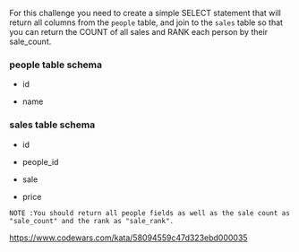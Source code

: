 For this challenge you need to create a simple SELECT statement that will return all columns from the ```people``` table, and join to the ```sales``` table so that you can return the COUNT of all sales and RANK each person by their sale_count.

### people table schema

- id

- name

### sales table schema

- id

- people_id

- sale

- price

```
NOTE :You should return all people fields as well as the sale count as "sale_count" and the rank as "sale_rank".
```

https://www.codewars.com/kata/58094559c47d323ebd000035
